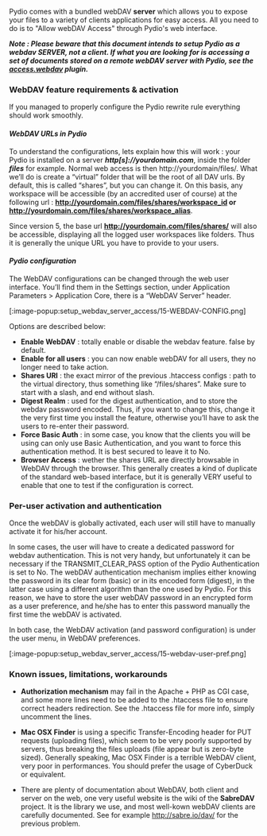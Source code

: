 Pydio comes with a bundled webDAV **server** which allows you to expose your files to a variety of clients applications for easy access. All you need to do is to "Allow webDAV Access" through Pydio's web interface.

**_Note : Please beware that this document intends to setup Pydio as a webdav SERVER, not a client. If what you are looking for is accessing a set of documents stored on a remote webDAV server with Pydio, see the [access.webdav](https://pydio.com/en/docs/references/plugins/access/webdav) plugin._**

### WebDAV feature requirements & activation
If you managed to properly configure the Pydio rewrite rule everything should work smoothly.

#### _WebDAV URLs in Pydio_

To understand the configurations, lets explain how this will work : your Pydio is installed on a server **_http[s]://yourdomain.com_**, inside the folder **_files_** for example. Normal web access is then http://yourdomain/files/. What we’ll do is create a “virtual” folder that will be the root of all DAV urls. By default, this is called “shares”, but you can change it. On this basis, any workspace will be accessible (by an accredited user of course) at the following url : **http://yourdomain.com/files/shares/workspace_id or http://yourdomain.com/files/shares/workspace_alias**.

Since version 5, the base url **http://yourdomain.com/files/shares/** will also be accessible, displaying all the logged user workspaces like folders. Thus it is generally the unique URL you have to provide to your users.

#### _Pydio configuration_

The WebDAV configurations can be changed through the web user interface. You’ll find them in the Settings section, under Application Parameters > Application Core, there is a “WebDAV Server” header.

[:image-popup:setup_webdav_server_access/15-WEBDAV-CONFIG.png]

Options are described below:

+ **Enable WebDAV** : totally enable or disable the webdav feature. false by default.
+ **Enable for all users** : you can now enable webDAV for all users, they no longer need to take action.
+ **Shares URI** : the exact mirror of the previous .htaccess configs : path to the virtual directory, thus something like “/files/shares”. Make sure to start with a slash, and end without slash.
+ **Digest Realm** : used for the digest authentication, and to store the webdav password encoded. Thus, if you want to change this, change it the very first time you install the feature, otherwise you’ll have to ask the users to re-enter their password.
+ **Force Basic Auth** : in some case, you know that the clients you will be using can only use Basic Authentication, and you want to force this authentication method. It is best secured to leave it to No.
+ **Browser Access** : wether the shares URL are directly browsable in WebDAV through the browser. This generally creates a kind of duplicate of the standard web-based interface, but it is generally VERY useful to enable that one to test if the configuration is correct.

### Per-user activation and authentication
Once the webDAV is globally activated, each user will still have to manually activate it for his/her account.

In some cases, the user will have to create a dedicated password for webdav authentication. This is not very handy, but unfortunately it can be necessary if the TRANSMIT_CLEAR_PASS option of the Pydio Authentication is set to No. The webDAV authentication mechanism implies either knowing the password in its clear form (basic) or in its encoded form (digest), in the latter case using a different algorithm than the one used by Pydio. For this reason, we have to store the user webDAV password in an encrypted form as a user preference, and he/she has to enter this password manually the first time the webDAV is activated.

In both case, the WebDAV activation (and password configuration) is under the user menu, in WebDAV preferences.

[:image-popup:setup_webdav_server_access/15-webdav-user-pref.png]

### Known issues, limitations, workarounds

+ **Authorization mechanism** may fail in the Apache + PHP as CGI case, and some more lines need to be added to the .htaccess file to ensure correct headers redirection. See the .htaccess file for more info, simply uncomment the lines.

+ **Mac OSX Finder** is using a specific Transfer-Encoding header for PUT requests (uploading files), which seem to be very poorly supported by servers, thus breaking the files uploads (file appear but is zero-byte sized). Generally speaking, Mac OSX Finder is a terrible WebDAV client, very poor in performances. You should prefer the usage of CyberDuck or equivalent.

+ There are plenty of documentation about WebDAV, both client and server on the web, one very useful website is the wiki of the **SabreDAV** project. It is the library we use, and most well-kown webDAV clients are carefully documented. See for example http://sabre.io/dav/ for the previous problem.
